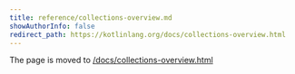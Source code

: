 ```yaml
---
title: reference/collections-overview.md
showAuthorInfo: false
redirect_path: https://kotlinlang.org/docs/collections-overview.html
---
```


The page is moved to [/docs/collections-overview.html](/docs/collections-overview.html)
